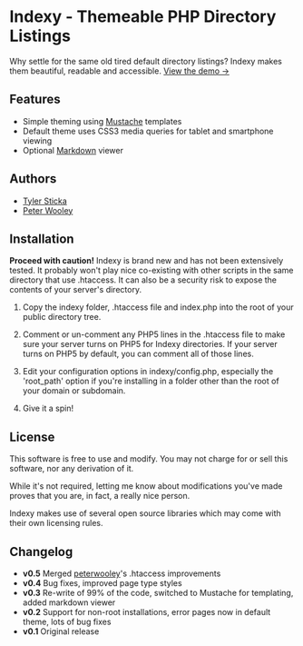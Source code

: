 Indexy - Themeable PHP Directory Listings
=========================================

Why settle for the same old tired default directory listings? Indexy makes them beautiful, readable and accessible. [View the demo &#8594;](http://indexy.tylersticka.com/demo/)

Features
--------

* Simple theming using [Mustache](http://mustache.github.com/) templates
* Default theme uses CSS3 media queries for tablet and smartphone viewing
* Optional [Markdown](http://daringfireball.net/projects/markdown/) viewer



Authors
-------

* [Tyler Sticka](http://tylersticka.com)
* [Peter Wooley](http://peterwooley.com)

Installation
------------

**Proceed with caution!** Indexy is brand new and has not been extensively tested. It probably won't play nice co-existing with other scripts in the same directory that use .htaccess. It can also be a security risk to expose the contents of your server's directory.

1. Copy the indexy folder, .htaccess file and index.php into the root of your public directory tree.

2. Comment or un-comment any PHP5 lines in the .htaccess file to make sure your server turns on PHP5 for Indexy directories. If your server turns on PHP5 by default, you can comment all of those lines.

3. Edit your configuration options in indexy/config.php, especially the 'root_path' option if you're installing in a folder other than the root of your domain or subdomain.

4. Give it a spin!

License
-------

This software is free to use and modify. You may not charge for or sell this software, nor any derivation of it.

While it's not required, letting me know about modifications you've made proves that you are, in fact, a really nice person.

Indexy makes use of several open source libraries which may come with their own licensing rules.

Changelog
---------

* **v0.5** Merged [peterwooley](https://github.com/peterwooley)'s .htaccess improvements
* **v0.4** Bug fixes, improved page type styles
* **v0.3** Re-write of 99% of the code, switched to Mustache for templating, added markdown viewer
* **v0.2** Support for non-root installations, error pages now in default theme, lots of bug fixes
* **v0.1** Original release